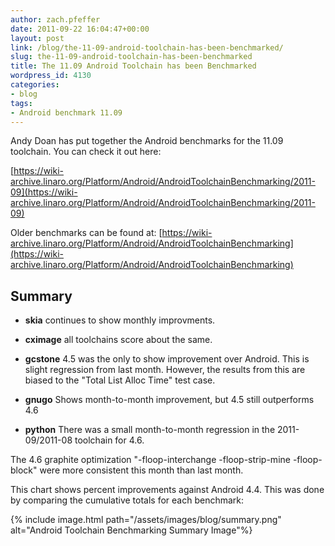 ```yaml
---
author: zach.pfeffer
date: 2011-09-22 16:04:47+00:00
layout: post
link: /blog/the-11-09-android-toolchain-has-been-benchmarked/
slug: the-11-09-android-toolchain-has-been-benchmarked
title: The 11.09 Android Toolchain has been Benchmarked
wordpress_id: 4130
categories:
- blog
tags:
- Android benchmark 11.09
---
```


Andy Doan has put together the Android benchmarks for the 11.09 toolchain. You can check it out here:

[https://wiki-archive.linaro.org/Platform/Android/AndroidToolchainBenchmarking/2011-09](https://wiki-archive.linaro.org/Platform/Android/AndroidToolchainBenchmarking/2011-09)

Older benchmarks can be found at: [https://wiki-archive.linaro.org/Platform/Android/AndroidToolchainBenchmarking](https://wiki-archive.linaro.org/Platform/Android/AndroidToolchainBenchmarking)


## Summary


  * **skia** continues to show monthly improvments.


  * **cximage** all toolchains score about the same.


  * **gcstone** 4.5 was the only to show improvement over Android. This is slight regression from last month. However, the results from this are biased to the "Total List Alloc Time" test case.


  * **gnugo** Shows month-to-month improvement, but 4.5 still outperforms 4.6


  * **python** There was a small month-to-month regression in the 2011-09/2011-08 toolchain for 4.6.


The 4.6 graphite optimization "-floop-interchange -floop-strip-mine -floop-block" were more consistent this month than last month.

This chart shows percent improvements against Android 4.4. This was done by comparing the cumulative totals for each benchmark:


{% include image.html path="/assets/images/blog/summary.png" alt="Android Toolchain Benchmarking Summary Image"%}
